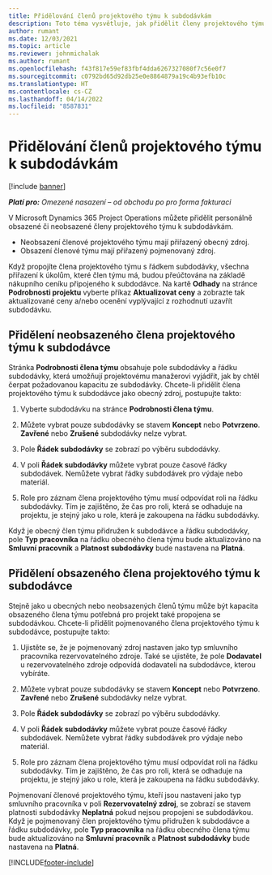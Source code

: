 ```yaml
---
title: Přidělování členů projektového týmu k subdodávkám
description: Toto téma vysvětluje, jak přidělit členy projektového týmu v Microsoft Dynamics 365 Project Operations k subdodávkám.
author: rumant
ms.date: 12/03/2021
ms.topic: article
ms.reviewer: johnmichalak
ms.author: rumant
ms.openlocfilehash: f43f817e59ef83fbf4dda6267327080f7c56e0f7
ms.sourcegitcommit: c0792bd65d92db25e0e8864879a19c4b93efb10c
ms.translationtype: HT
ms.contentlocale: cs-CZ
ms.lasthandoff: 04/14/2022
ms.locfileid: "8587831"
---
```

# <a name="subcontracting-project-team-members"></a>Přidělování členů projektového týmu k subdodávkám

[!include [banner](../../includes/dataverse-preview.md)]

_**Platí pro:** Omezené nasazení – od obchodu po pro forma fakturaci_

V Microsoft Dynamics 365 Project Operations můžete přidělit personálně obsazené či neobsazené členy projektového týmu k subdodávkám.

- Neobsazení členové projektového týmu mají přiřazený obecný zdroj.
- Obsazení členové týmu mají přiřazený pojmenovaný zdroj.

Když propojíte člena projektového týmu s řádkem subdodávky, všechna přiřazení k úkolům, které člen týmu má, budou přeúčtována na základě nákupního ceníku připojeného k subdodávce.  Na kartě **Odhady** na stránce **Podrobnosti projektu** vyberte příkaz **Aktualizovat ceny** a zobrazte tak aktualizované ceny a/nebo ocenění vyplývající z rozhodnutí uzavřít subdodávku. 

## <a name="subcontracting-an-unstaffed-project-team-member"></a>Přidělení neobsazeného člena projektového týmu k subdodávce
Stránka **Podrobnosti člena týmu** obsahuje pole subdodávky a řádku subdodávky, která umožňují projektovému manažerovi vyjádřit, jak by chtěl čerpat požadovanou kapacitu ze subdodávky. Chcete-li přidělit člena projektového týmu k subdodávce jako obecný zdroj, postupujte takto:

1.  Vyberte subdodávku na stránce **Podrobnosti člena týmu**.

2.  Můžete vybrat pouze subdodávky se stavem **Koncept** nebo **Potvrzeno**. **Zavřené** nebo **Zrušené** subdodávky nelze vybrat. 

3.  Pole **Řádek subdodávky** se zobrazí po výběru subdodávky.

4.  V poli **Řádek subdodávky** můžete vybrat pouze časové řádky subdodávek. Nemůžete vybrat řádky subdodávek pro výdaje nebo materiál.

5.  Role pro záznam člena projektového týmu musí odpovídat roli na řádku subdodávky. Tím je zajištěno, že čas pro roli, která se odhaduje na projektu, je stejný jako u role, která je zakoupena na řádku subdodávky. 

Když je obecný člen týmu přidružen k subdodávce a řádku subdodávky, pole **Typ pracovníka** na řádku obecného člena týmu bude aktualizováno na **Smluvní pracovník** a **Platnost subdodávky** bude nastavena na **Platná**.

## <a name="subcontracting-a-staffed-project-team-member"></a>Přidělení obsazeného člena projektového týmu k subdodávce
Stejně jako u obecných nebo neobsazených členů týmu může být kapacita obsazeného člena týmu potřebná pro projekt také propojena se subdodávkou. Chcete-li přidělit pojmenovaného člena projektového týmu k subdodávce, postupujte takto:

1.  Ujistěte se, že je pojmenovaný zdroj nastaven jako typ smluvního pracovníka rezervovatelného zdroje. Také se ujistěte, že pole **Dodavatel** u rezervovatelného zdroje odpovídá dodavateli na subdodávce, kterou vybíráte. 

2.  Můžete vybrat pouze subdodávky se stavem **Koncept** nebo **Potvrzeno**. **Zavřené** nebo **Zrušené** subdodávky nelze vybrat. 

3.  Pole **Řádek subdodávky** se zobrazí po výběru subdodávky.

4.  V poli **Řádek subdodávky** můžete vybrat pouze časové řádky subdodávek. Nemůžete vybrat řádky subdodávek pro výdaje nebo materiál.

5.  Role pro záznam člena projektového týmu musí odpovídat roli na řádku subdodávky. Tím je zajištěno, že čas pro roli, která se odhaduje na projektu, je stejný jako u role, která je zakoupena na řádku subdodávky. 

Pojmenovaní členové projektového týmu, kteří jsou nastaveni jako typ smluvního pracovníka v poli **Rezervovatelný zdroj**, se zobrazí se stavem platnosti subdodávky **Neplatná** pokud nejsou propojeni se subdodávkou. Když je pojmenovaný člen projektového týmu přidružen k subdodávce a řádku subdodávky, pole **Typ pracovníka** na řádku obecného člena týmu bude aktualizováno na **Smluvní pracovník** a **Platnost subdodávky** bude nastavena na **Platná**.

[!INCLUDE[footer-include](../../includes/footer-banner.md)]
